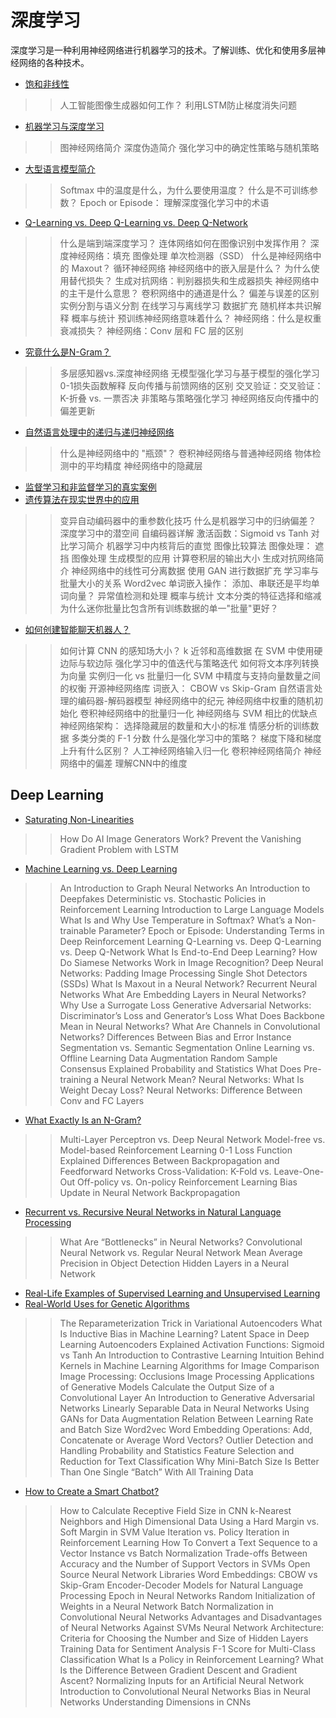 # 深度学习

深度学习是一种利用神经网络进行机器学习的技术。了解训练、优化和使用多层神经网络的各种技术。

- [饱和非线性](saturating-non-linearities-zh.md)
>> 人工智能图像生成器如何工作？
>> 利用LSTM防止梯度消失问题
- [机器学习与深度学习](machine-learning-vs-deep-learning-zh.md)
>> 图神经网络简介
>> 深度伪造简介
>> 强化学习中的确定性策略与随机策略
- [大型语言模型简介](large-language-models-zh.md)
>> Softmax 中的温度是什么，为什么要使用温度？
>> 什么是不可训练参数？
>> Epoch or Episode： 理解深度强化学习中的术语
- [Q-Learning vs. Deep Q-Learning vs. Deep Q-Network](../ml/q-learning-vs-deep-q-learning-vs-deep-q-network-zh.md)
>> 什么是端到端深度学习？
>> 连体网络如何在图像识别中发挥作用？
>> 深度神经网络：填充
图像处理
>> 单次检测器（SSD）
>> 什么是神经网络中的 Maxout？
>> 循环神经网络
>> 神经网络中的嵌入层是什么？
>> 为什么使用替代损失？
>> 生成对抗网络：判别器损失和生成器损失
>> 神经网络中的主干是什么意思？
>> 卷积网络中的通道是什么？
>> 偏差与误差的区别
>> 实例分割与语义分割
>> 在线学习与离线学习
>> 数据扩充
>> 随机样本共识解释
概率与统计
>> 预训练神经网络意味着什么？
>> 神经网络：什么是权重衰减损失？
>> 神经网络：Conv 层和 FC 层的区别
- [究竟什么是N-Gram？](n-gram-zh.md)
>> 多层感知器vs.深度神经网络
>> 无模型强化学习与基于模型的强化学习
>> 0-1损失函数解释
>> 反向传播与前馈网络的区别
>> 交叉验证：交叉验证：K-折叠 vs. 一票否决
>> 非策略与策略强化学习
>> 神经网络反向传播中的偏差更新
- [自然语言处理中的递归与递归神经网络](networks-in-nlp-zh.md)
>> 什么是神经网络中的 "瓶颈"？
>> 卷积神经网络与普通神经网络
>> 物体检测中的平均精度
>> 神经网络中的隐藏层
- [监督学习和非监督学习的真实案例](examples-supervised-unsupervised-learning-zh.md)
- [遗传算法在现实世界中的应用](genetic-algorithms-applications-zh.md)
>> 变异自动编码器中的重参数化技巧
>> 什么是机器学习中的归纳偏差？
>> 深度学习中的潜空间
>> 自编码器详解
>> 激活函数：Sigmoid vs Tanh
>> 对比学习简介
>> 机器学习中内核背后的直觉
>> 图像比较算法
>> 图像处理： 遮挡
图像处理
>> 生成模型的应用
>> 计算卷积层的输出大小
>> 生成对抗网络简介
>> 神经网络中的线性可分离数据
>> 使用 GAN 进行数据扩充
>> 学习率与批量大小的关系
>> Word2vec 单词嵌入操作： 添加、串联还是平均单词向量？
>> 异常值检测和处理
概率与统计
>> 文本分类的特征选择和缩减
>> 为什么迷你批量比包含所有训练数据的单一"批量"更好？
- [如何创建智能聊天机器人？](smart-chatbots-zh.md)
>> 如何计算 CNN 的感知场大小？
>> k 近邻和高维数据
>> 在 SVM 中使用硬边际与软边际
>> 强化学习中的值迭代与策略迭代
>> 如何将文本序列转换为向量
>> 实例归一化 vs 批量归一化
>> SVM 中精度与支持向量数量之间的权衡
>> 开源神经网络库
>> 词嵌入： CBOW vs Skip-Gram
>> 自然语言处理的编码器-解码器模型
>> 神经网络中的纪元
>> 神经网络中权重的随机初始化
>> 卷积神经网络中的批量归一化
>> 神经网络与 SVM 相比的优缺点
>> 神经网络架构： 选择隐藏层的数量和大小的标准
>> 情感分析的训练数据
>> 多类分类的 F-1 分数
>> 什么是强化学习中的策略？
>> 梯度下降和梯度上升有什么区别？
>> 人工神经网络输入归一化
>> 卷积神经网络简介
>> 神经网络中的偏差
>> 理解CNN中的维度

## Deep Learning

- [Saturating Non-Linearities](https://www.baeldung.com/cs/saturating-non-linearities)
>> How Do AI Image Generators Work?
>> Prevent the Vanishing Gradient Problem with LSTM
- [Machine Learning vs. Deep Learning](https://www.baeldung.com/cs/machine-learning-vs-deep-learning)
>> An Introduction to Graph Neural Networks
>> An Introduction to Deepfakes
>> Deterministic vs. Stochastic Policies in Reinforcement Learning
>> Introduction to Large Language Models
>> What Is and Why Use Temperature in Softmax?
>> What’s a Non-trainable Parameter?
>> Epoch or Episode: Understanding Terms in Deep Reinforcement Learning
>> Q-Learning vs. Deep Q-Learning vs. Deep Q-Network
>> What Is End-to-End Deep Learning?
>> How Do Siamese Networks Work in Image Recognition?
>> Deep Neural Networks: Padding
Image Processing
>> Single Shot Detectors (SSDs)
>> What Is Maxout in a Neural Network?
>> Recurrent Neural Networks
>> What Are Embedding Layers in Neural Networks?
>> Why Use a Surrogate Loss
>> Generative Adversarial Networks: Discriminator’s Loss and Generator’s Loss
>> What Does Backbone Mean in Neural Networks?
>> What Are Channels in Convolutional Networks?
>> Differences Between Bias and Error
>> Instance Segmentation vs. Semantic Segmentation
>> Online Learning vs. Offline Learning
>> Data Augmentation
>> Random Sample Consensus Explained
Probability and Statistics
>> What Does Pre-training a Neural Network Mean?
>> Neural Networks: What Is Weight Decay Loss?
>> Neural Networks: Difference Between Conv and FC Layers
- [What Exactly Is an N-Gram?](https://www.baeldung.com/cs/n-gram)
>> Multi-Layer Perceptron vs. Deep Neural Network
>> Model-free vs. Model-based Reinforcement Learning
>> 0-1 Loss Function Explained
>> Differences Between Backpropagation and Feedforward Networks
>> Cross-Validation: K-Fold vs. Leave-One-Out
>> Off-policy vs. On-policy Reinforcement Learning
>> Bias Update in Neural Network Backpropagation
- [Recurrent vs. Recursive Neural Networks in Natural Language Processing](https://www.baeldung.com/cs/networks-in-nlp)
>> What Are “Bottlenecks” in Neural Networks?
>> Convolutional Neural Network vs. Regular Neural Network
>> Mean Average Precision in Object Detection
>> Hidden Layers in a Neural Network
- [Real-Life Examples of Supervised Learning and Unsupervised Learning](https://www.baeldung.com/cs/examples-supervised-unsupervised-learning)
- [Real-World Uses for Genetic Algorithms](https://www.baeldung.com/cs/genetic-algorithms-applications)
>> The Reparameterization Trick in Variational Autoencoders
>> What Is Inductive Bias in Machine Learning?
>> Latent Space in Deep Learning
>> Autoencoders Explained
>> Activation Functions: Sigmoid vs Tanh
>> An Introduction to Contrastive Learning
>> Intuition Behind Kernels in Machine Learning
>> Algorithms for Image Comparison
>> Image Processing: Occlusions
Image Processing
>> Applications of Generative Models
>> Calculate the Output Size of a Convolutional Layer
>> An Introduction to Generative Adversarial Networks
>> Linearly Separable Data in Neural Networks
>> Using GANs for Data Augmentation
>> Relation Between Learning Rate and Batch Size
>> Word2vec Word Embedding Operations: Add, Concatenate or Average Word Vectors?
>> Outlier Detection and Handling
Probability and Statistics
>> Feature Selection and Reduction for Text Classification
>> Why Mini-Batch Size Is Better Than One Single “Batch” With All Training Data
- [How to Create a Smart Chatbot?](https://www.baeldung.com/cs/smart-chatbots)
>> How to Calculate Receptive Field Size in CNN
>> k-Nearest Neighbors and High Dimensional Data
>> Using a Hard Margin vs. Soft Margin in SVM
>> Value Iteration vs. Policy Iteration in Reinforcement Learning
>> How To Convert a Text Sequence to a Vector
>> Instance vs Batch Normalization
>> Trade-offs Between Accuracy and the Number of Support Vectors in SVMs
>> Open Source Neural Network Libraries
>> Word Embeddings: CBOW vs Skip-Gram
>> Encoder-Decoder Models for Natural Language Processing
>> Epoch in Neural Networks
>> Random Initialization of Weights in a Neural Network
>> Batch Normalization in Convolutional Neural Networks
>> Advantages and Disadvantages of Neural Networks Against SVMs
>> Neural Network Architecture: Criteria for Choosing the Number and Size of Hidden Layers
>> Training Data for Sentiment Analysis
>> F-1 Score for Multi-Class Classification
>> What Is a Policy in Reinforcement Learning?
>> What Is the Difference Between Gradient Descent and Gradient Ascent?
>> Normalizing Inputs for an Artificial Neural Network
>> Introduction to Convolutional Neural Networks
>> Bias in Neural Networks
>> Understanding Dimensions in CNNs